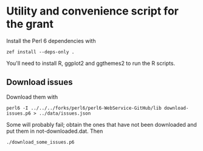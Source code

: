 # Utility and convenience script for the grant

Install the Perl 6 dependencies with

    zef install --deps-only .
	
You'll need to install R, ggplot2 and ggthemes2 to run the R scripts.

	
## Download issues

Download them with 

    perl6 -I ../../../forks/perl6/perl6-WebService-GitHub/lib download-issues.p6 > ../data/issues.json

Some will probably fail; obtain the ones that have not been downloaded
and put them in not-downloaded.dat. Then

    ./download_some_issues.p6
    
    
